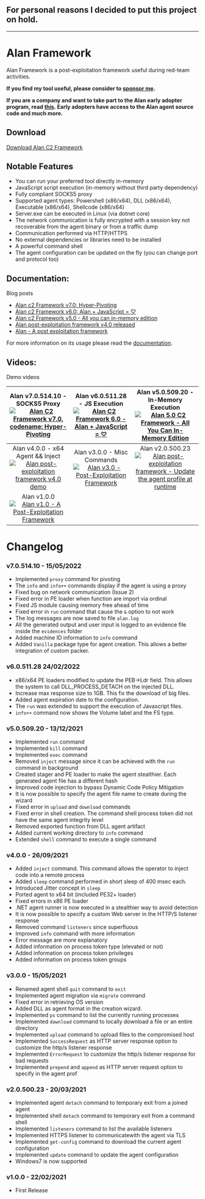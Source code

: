 For personal reasons I decided to put this project on hold. 
----
----



# Alan Framework
Alan Framework is a post-exploitation framework useful during red-team activities. 

**If you find my tool useful, please consider to <a href="https://github.com/sponsors/enkomio">sponsor me</a>.**

**If you are a company and want to take part to the Alan early adopter program, read <a href="https://github.com/enkomio/AlanFramework/blob/main/doc/Alan%20post-exploitation%20framework%20-%20Early%20Adopter%20Programs.pdf">this</a>. Early adopters have access to the Alan agent source code and much more.**

## Download

<a href="https://github.com/enkomio/AlanFramework/releases/latest">Download Alan C2 Framework</a>

## Notable Features
* You can run your preferred tool directly in-memory
* JavaScript script execution (in-memory without third party dependency)
* Fully compliant SOCKS5 proxy
* Supported agent types: Powershell (x86/x64), DLL (x86/x64), Executable (x86/x64), Shellcode (x86/x64)
* Server.exe can be executed in Linux (via dotnet core)
* The network communication is fully encrypted with a session key not recoverable from the agent binary or from a traffic dump
* Communication performed via HTTP/HTTPS
* No external dependencies or libraries need to be installed
* A powerful command shell
* The agent configuration can be updated on the fly (you can change port and protocol too)

## Documentation:
Blog posts
* <a href="http://antonioparata.blogspot.com/2022/05/alan-c2-framework-v70-hyper-pivoting.html">Alan c2 Framework v7.0: Hyper-Pivoting</a>
* <a href="http://antonioparata.blogspot.com/2022/02/alan-c2-framework-v60-alan-javascript.html">Alan c2 Framework v6.0: Alan + JavaScript = ♡</a>
* <a href="https://antonioparata.blogspot.com/2021/12/alan-c2-framework-v50-all-you-can-in.html">Alan c2 Framework v5.0 - All you can in-memory edition</a>
* <a href="https://antonioparata.blogspot.com/2021/09/alan-post-exploitation-framework-v40.html">Alan post-exploitation framework v4.0 released</a>
* <a href="https://antonioparata.blogspot.com/2021/05/alan-post-exploitation-framework.html">Alan - A post exploitation framework</a>

For more information on its usage please read the <a href="https://github.com/enkomio/AlanFramework/tree/main/doc">documentation</a>.

## Videos: 
Demo videos

| Alan v7.0.514.10 - SOCKS5 Proxy  [![Alan C2 Framework v7.0, codename: Hyper-Pivoting](https://img.youtube.com/vi/66reccDHio8/0.jpg)](https://www.youtube.com/watch?v=66reccDHio8) | Alan v6.0.511.28 - JS Execution [![Alan C2 Framework 6.0 - Alan + JavaScript = ♡](https://img.youtube.com/vi/8AvE0SpvBDY/0.jpg)](https://www.youtube.com/watch?v=8AvE0SpvBDY) |  Alan v5.0.509.20 - In-Memory Execution [![Alan 5.0 C2 Framework - All You Can In-Memory Edition](https://img.youtube.com/vi/rFG6PCR6tJM/0.jpg)](https://www.youtube.com/watch?v=rFG6PCR6tJM) | 
| :---:  | :---:  | :---:  |
|Alan v4.0.0 - x64 Agent && Inject [![Alan post-exploitation framework v4.0 demo](https://img.youtube.com/vi/D8zDycuZHqg/0.jpg)](https://www.youtube.com/watch?v=D8zDycuZHqg)| Alan v3.0.0 - Misc Commands [![Alan v3.0 - Post-Exploitation Framework](https://img.youtube.com/vi/L-DVJO7u5Vw/0.jpg)](https://www.youtube.com/watch?v=L-DVJO7u5Vw) | Alan v2.0.500.23 [![Alan post-exploitation framework - Update the agent profile at runtime](https://img.youtube.com/vi/oLXYUCX7dVY/0.jpg)](https://www.youtube.com/watch?v=oLXYUCX7dVY) | 
|Alan v1.0.0 [![Alan v1.0 - A Post-Exploitation Framework](https://img.youtube.com/vi/dgEBEAfEseY/0.jpg)](https://www.youtube.com/watch?v=dgEBEAfEseY) |  | |


# Changelog
### v7.0.514.10 - 15/05/2022
* Implemented `proxy` command for pivoting
* The `info` and `info++` commands display if the agent is using a proxy
* Fixed bug on network communication (Issue 2)
* Fixed error in PE loader when function are import via ordinal
* Fixed JS module causing memory free ahead of time
* Fixed error in `run` command that cause the `&` option to not work
* The log messages are now saved to file `alan.log`
* All the generated output and user input is logged to an evidence file inside the `evidences` folder
* Added machine ID information to `info` command
* Added `Vanilla` package type for agent creation. This allows a better integration of custom packer.

### v6.0.511.28 24/02/2022
* x86/x64 PE loaders modified to update the PEB->Ldr field. This allows the system to call DLL_PROCESS_DETACH on the injected DLL.
* Increase max response size to 1GB. This fix the download of big files.
* Added agent expiration date to the configuration.
* The `run` was extended to support the execution of Javascript files.
* `info++` command now shows the Volume label and the FS type.

### v5.0.509.20 - 13/12/2021
* Implemented `run` command
* Implemented `kill` command
* Implemented `exec` command
* Removed `inject` message since it can be achieved with the `run` command in background
* Created stager and PE loader to make the agent stealthier. Each generated agent file has a different hash
* Improved code injection to bypass Dynamic Code Policy Mitigation
* It is now possible to specify the agent file name to create during the wizard
* Fixed error in `upload` and `download` commands
* Fixed error in shell creation. The command shell process token did not have the same agent integrity level
* Removed exported function from DLL agent artifact
* Added current working directory to `info` command
* Extended `shell` command to execute a single command

### v4.0.0 - 26/09/2021
* Added `inject` command. This command allows the operator to inject code into a remote process
* Added `sleep` command performed in short sleep of 400 msec each.
* Introduced Jitter concept in `sleep`
* Ported agent to x64 bit (included PE32+ loader)
* Fixed errors in x86 PE loader
* .NET agent runner is now executed in a stealthier way to avoid detection
* It is now possible to specify a custom Web server in the HTTP/S listener response
* Removed command `listeners` since superfluous 
* Improved `info` command with more information
* Error message are more explanatory
* Added information on process token type (elevated or not)
* Added information on process token privileges
* Added information on process token groups

### v3.0.0 - 15/05/2021
* Renamed agent shell `quit` command to `exit`
* Implemented agent migration via `migrate` command
* Fixed error in retrieving OS version
* Added DLL as agent format in the creation wizard.
* Implemented `ps` command to list the currently running processes
* Implemented `download` command to locally download a file or an entire directory 
* Implemented `upload` command to upload files to the compromised host
* Implemented `SuccessRequest` as HTTP server response option to customize the http/s listener response
* Implemented `ErrorRequest` to customize the http/s listener response for bad requests
* Implemented `prepend` and `append` as HTTP server request option to specify in the agent prof

### v2.0.500.23 - 20/03/2021
* Implemented agent `detach` command to temporary exit from a joined agent
* Implemented shell `detach` command to temporary exit from a command shell
* Implemented `listeners` command to list the available listeners
* Implemented HTTPS listener to communicatewith the agent via TLS
* Implemented `get-config` command to download the current agent configuration
* Implemented `update` command to update the agent configuration
* Windows7 is now supported

### v1.0.0 - 22/02/2021
* First Release
